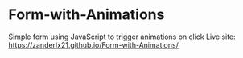 # Form-with-Animations
Simple form using JavaScript to trigger animations on click
Live site: https://zanderlx21.github.io/Form-with-Animations/
